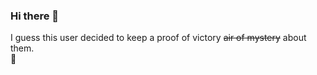 ### Hi there 👋
I guess this user decided to keep a proof of victory ~~air of mystery~~ about them.<br>
🧐

